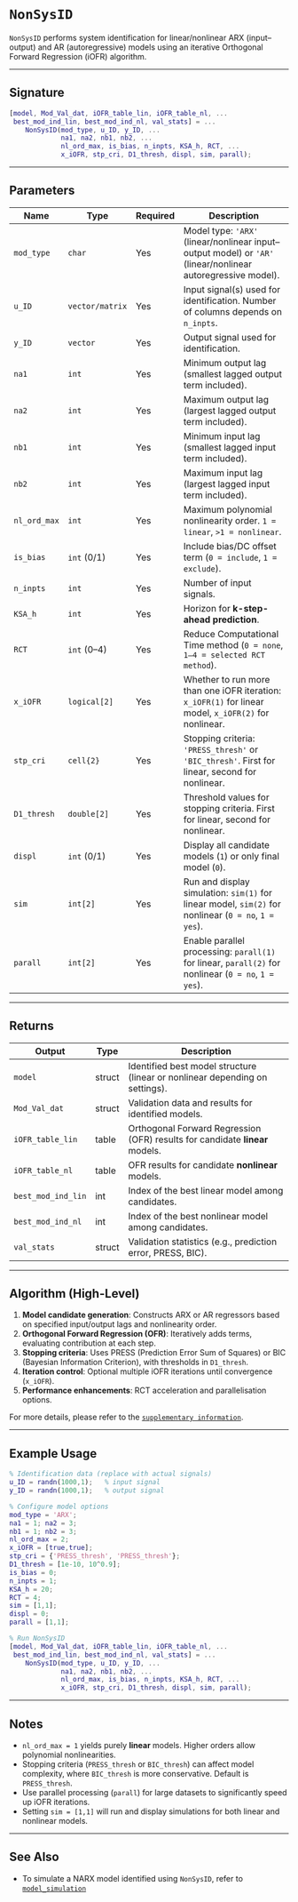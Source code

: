 # `NonSysID`

`NonSysID` performs system identification for linear/nonlinear ARX (input–output) and AR (autoregressive) models using an iterative Orthogonal Forward Regression (iOFR) algorithm.

---

## Signature

```matlab
[model, Mod_Val_dat, iOFR_table_lin, iOFR_table_nl, ...
 best_mod_ind_lin, best_mod_ind_nl, val_stats] = ...
    NonSysID(mod_type, u_ID, y_ID, ...
             na1, na2, nb1, nb2, ...
             nl_ord_max, is_bias, n_inpts, KSA_h, RCT, ...
             x_iOFR, stp_cri, D1_thresh, displ, sim, parall);
```
---

## Parameters

| Name        | Type        | Required | Description |
|-------------|-------------|----------|-------------|
| `mod_type`  | `char`      | Yes 	   | Model type: `'ARX'` (linear/nonlinear input–output model) or `'AR'` (linear/nonlinear autoregressive model). |
| `u_ID`      | `vector/matrix`    | Yes 	   | Input signal(s) used for identification. Number of columns depends on `n_inpts`. |
| `y_ID`      | `vector`    | Yes 	   | Output signal used for identification. |
| `na1`       | `int`       | Yes 	   | Minimum output lag (smallest lagged output term included). |
| `na2`       | `int`       | Yes 	   | Maximum output lag (largest lagged output term included). |
| `nb1`       | `int`       | Yes 	   | Minimum input lag (smallest lagged input term included). |
| `nb2`       | `int`       | Yes 	   | Maximum input lag (largest lagged input term included). |
| `nl_ord_max`| `int`       | Yes 	   | Maximum polynomial nonlinearity order. `1 = linear`, `>1 = nonlinear`. |
| `is_bias`   | `int` (0/1) | Yes 	   | Include bias/DC offset term (`0 = include`, `1 = exclude`). |
| `n_inpts`   | `int`       | Yes 	   | Number of input signals. |
| `KSA_h`     | `int`       | Yes 	   | Horizon for **k-step-ahead prediction**. |
| `RCT`       | `int` (0–4) | Yes 	   | Reduce Computational Time method (`0 = none`, `1–4 = selected RCT method`). |
| `x_iOFR`    | `logical[2]`| Yes 	   | Whether to run more than one iOFR iteration: `x_iOFR(1)` for linear model, `x_iOFR(2)` for nonlinear. |
| `stp_cri`   | `cell{2}`   | Yes 	   | Stopping criteria: `'PRESS_thresh'` or `'BIC_thresh'`. First for linear, second for nonlinear. |
| `D1_thresh` | `double[2]` | Yes 	   | Threshold values for stopping criteria. First for linear, second for nonlinear. |
| `displ`     | `int` (0/1) | Yes 	   | Display all candidate models (`1`) or only final model (`0`). |
| `sim`       | `int[2]`    | Yes 	   | Run and display simulation: `sim(1)` for linear model, `sim(2)` for nonlinear (`0 = no`, `1 = yes`). |
| `parall`    | `int[2]`    | Yes 	   | Enable parallel processing: `parall(1)` for linear, `parall(2)` for nonlinear (`0 = no`, `1 = yes`). |

---

## Returns

| Output             | Type     | Description |
|--------------------|----------|-------------|
| `model`            | struct   | Identified best model structure (linear or nonlinear depending on settings). |
| `Mod_Val_dat`      | struct   | Validation data and results for identified models. |
| `iOFR_table_lin`   | table    | Orthogonal Forward Regression (OFR) results for candidate **linear** models. |
| `iOFR_table_nl`    | table    | OFR results for candidate **nonlinear** models. |
| `best_mod_ind_lin` | int      | Index of the best linear model among candidates. |
| `best_mod_ind_nl`  | int      | Index of the best nonlinear model among candidates. |
| `val_stats`        | struct   | Validation statistics (e.g., prediction error, PRESS, BIC). |

---

## Algorithm (High-Level)

1. **Model candidate generation**: Constructs ARX or AR regressors based on specified input/output lags and nonlinearity order.  
2. **Orthogonal Forward Regression (OFR)**: Iteratively adds terms, evaluating contribution at each step.  
3. **Stopping criteria**: Uses PRESS (Prediction Error Sum of Squares) or BIC (Bayesian Information Criterion), with thresholds in `D1_thresh`.  
4. **Iteration control**: Optional multiple iOFR iterations until convergence (`x_iOFR`).  
5. **Performance enhancements**: RCT acceleration and parallelisation options.


For more details, please refer to the [`supplementary information`](/supplimentray_information/README.md).

---

## Example Usage

```matlab
% Identification data (replace with actual signals)
u_ID = randn(1000,1);   % input signal
y_ID = randn(1000,1);   % output signal

% Configure model options
mod_type = 'ARX';
na1 = 1; na2 = 3;
nb1 = 1; nb2 = 3;
nl_ord_max = 2;
x_iOFR = [true,true];
stp_cri = {'PRESS_thresh', 'PRESS_thresh'};
D1_thresh = [1e-10, 10^0.9];
is_bias = 0;
n_inpts = 1;
KSA_h = 20;
RCT = 4;
sim = [1,1];
displ = 0;
parall = [1,1];

% Run NonSysID
[model, Mod_Val_dat, iOFR_table_lin, iOFR_table_nl, ...
 best_mod_ind_lin, best_mod_ind_nl, val_stats] = ...
    NonSysID(mod_type, u_ID, y_ID, ...
             na1, na2, nb1, nb2, ...
             nl_ord_max, is_bias, n_inpts, KSA_h, RCT, ...
             x_iOFR, stp_cri, D1_thresh, displ, sim, parall);
```

---

## Notes

- `nl_ord_max = 1` yields purely **linear** models. Higher orders allow polynomial nonlinearities.  
- Stopping criteria (`PRESS_thresh` or `BIC_thresh`) can affect model complexity, where `BIC_thresh` is more conservative. Default is `PRESS_thresh`.  
- Use parallel processing (`parall`) for large datasets to significantly speed up iOFR iterations.  
- Setting `sim = [1,1]` will run and display simulations for both linear and nonlinear models.  

---

## See Also

- To simulate a NARX model identified using `NonSysID`, refer to [`model_simulation`](./model_simulation.md)  
